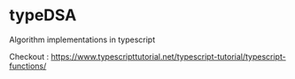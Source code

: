 # typeDSA
Algorithm implementations in typescript

Checkout : https://www.typescripttutorial.net/typescript-tutorial/typescript-functions/
